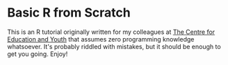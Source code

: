 # Basic R from Scratch

This is an R tutorial originally written for my colleagues at [The
Centre for Education and Youth](https://cfey.org) that assumes zero
programming knowledge whatsoever.  It's probably riddled with
mistakes, but it should be enough to get you going.  Enjoy!
